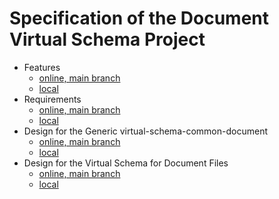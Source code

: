 # Specification of the Document Virtual Schema Project

* Features
    * [online, main branch](https://exasol.github.io/document-virtual-schema-spec/features.html)
    * [local](features.md)
* Requirements
    * [online, main branch](https://exasol.github.io/document-virtual-schema-spec/requirements.html)
    * [local](requirements.md)
* Design for the Generic virtual-schema-common-document
    * [online, main branch](https://exasol.github.io/document-virtual-schema-spec/design-gerneric.html)
    * [local](design-gerneric.md)
* Design for the Virtual Schema for Document Files
    * [online, main branch](https://exasol.github.io/document-virtual-schema-spec/design-files.html)
    * [local](design-files.md)